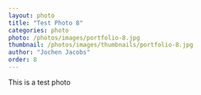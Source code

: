 ```yaml
---
layout: photo
title: "Test Photo 8"
categories: photo
photo: /photos/images/portfolio-8.jpg
thumbnail: /photos/images/thumbnails/portfolio-8.jpg
author: "Jochen Jacobs"
order: 8
---
```


This is a test photo

